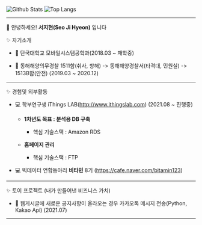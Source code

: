   ![Github Stats](https://github-readme-stats.vercel.app/api?username=ji-hyeon97&show_icons=true&theme=radical)
  ![Top Langs](https://github-readme-stats.vercel.app/api/top-langs/?username=ji-hyeon97&layout=compact)<br>
 ***
  
👋 안녕하세요! **서지현(Seo Ji Hyeon)** 입니다

✨ 자기소개  

* 🏫 단국대학교 모바일시스템공학과(2018.03 ~ 재학중)

* 🌱 동해해양의무경찰 1511함(취사, 항해) -> 동해해양경찰서(타격대, 민원실) -> 1513B함(안전) (2019.03 ~ 2020.12)<br>
***

✨ 경험및 외부활동

* 💻 학부연구생 iThings LAB(http://www.ithingslab.com) (2021.08 ~ 진행중)

  *  **1차년도 목표 : 분석용 DB 구축** 
     * 핵심 기술스택 : Amazon RDS

  * **홈페이지 관리** 
      * 핵심 기술스택 : FTP

* 💻 빅데이터 연합동아리 **비타민** 8기 (https://cafe.naver.com/bitamin123)
***

✨ 토이 프로젝트 (내가 만들어낸 비즈니스 가치)

* 🌱 웹게시글에 새로운 공지사항이 올라오는 경우 카카오톡 메시지 전송(Python, Kakao Api) (2021.07)
***
